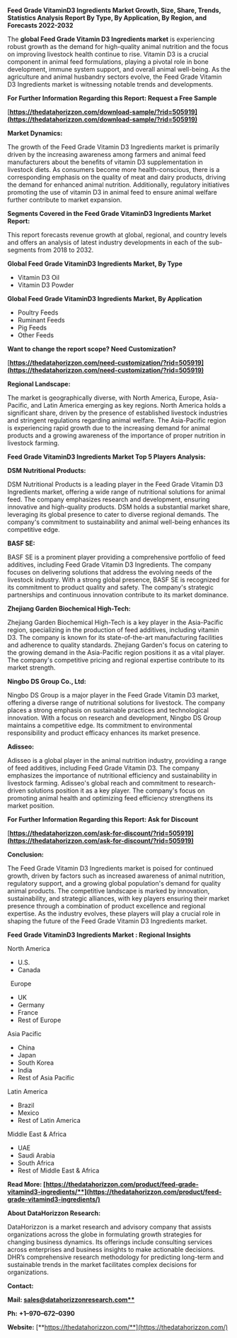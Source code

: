 ﻿**Feed Grade VitaminD3 Ingredients  Market Growth, Size, Share, Trends, Statistics Analysis Report By Type, By Application, By Region, and Forecasts 2022-2032**

The **global Feed Grade Vitamin D3 Ingredients market** is experiencing robust growth as the demand for high-quality animal nutrition and the focus on improving livestock health continue to rise. Vitamin D3 is a crucial component in animal feed formulations, playing a pivotal role in bone development, immune system support, and overall animal well-being. As the agriculture and animal husbandry sectors evolve, the Feed Grade Vitamin D3 Ingredients market is witnessing notable trends and developments.

**For Further Information Regarding this Report: Request a Free Sample**	

[**https://thedatahorizzon.com/download-sample/?rid=505919](https://thedatahorizzon.com/download-sample/?rid=505919)** 

**Market Dynamics:**

The growth of the Feed Grade Vitamin D3 Ingredients market is primarily driven by the increasing awareness among farmers and animal feed manufacturers about the benefits of vitamin D3 supplementation in livestock diets. As consumers become more health-conscious, there is a corresponding emphasis on the quality of meat and dairy products, driving the demand for enhanced animal nutrition. Additionally, regulatory initiatives promoting the use of vitamin D3 in animal feed to ensure animal welfare further contribute to market expansion.

**Segments Covered in the Feed Grade VitaminD3 Ingredients Market Report:** 

This report forecasts revenue growth at global, regional, and country levels and offers an analysis of latest industry developments in each of the sub-segments from 2018 to 2032.

**Global Feed Grade VitaminD3 Ingredients Market, By Type**

- Vitamin D3 Oil
- Vitamin D3 Powder

**Global Feed Grade VitaminD3 Ingredients Market, By Application**

- Poultry Feeds
- Ruminant Feeds
- Pig Feeds
- Other Feeds

**Want to change the report scope? Need Customization?**

[**https://thedatahorizzon.com/need-customization/?rid=505919](https://thedatahorizzon.com/need-customization/?rid=505919)** 

**Regional Landscape:**

The market is geographically diverse, with North America, Europe, Asia-Pacific, and Latin America emerging as key regions. North America holds a significant share, driven by the presence of established livestock industries and stringent regulations regarding animal welfare. The Asia-Pacific region is experiencing rapid growth due to the increasing demand for animal products and a growing awareness of the importance of proper nutrition in livestock farming.

**Feed Grade VitaminD3 Ingredients Market Top 5 Players Analysis:**

**DSM Nutritional Products:**

DSM Nutritional Products is a leading player in the Feed Grade Vitamin D3 Ingredients market, offering a wide range of nutritional solutions for animal feed. The company emphasizes research and development, ensuring innovative and high-quality products. DSM holds a substantial market share, leveraging its global presence to cater to diverse regional demands. The company's commitment to sustainability and animal well-being enhances its competitive edge.

**BASF SE:**

BASF SE is a prominent player providing a comprehensive portfolio of feed additives, including Feed Grade Vitamin D3 Ingredients. The company focuses on delivering solutions that address the evolving needs of the livestock industry. With a strong global presence, BASF SE is recognized for its commitment to product quality and safety. The company's strategic partnerships and continuous innovation contribute to its market dominance.

**Zhejiang Garden Biochemical High-Tech:**

Zhejiang Garden Biochemical High-Tech is a key player in the Asia-Pacific region, specializing in the production of feed additives, including vitamin D3. The company is known for its state-of-the-art manufacturing facilities and adherence to quality standards. Zhejiang Garden's focus on catering to the growing demand in the Asia-Pacific region positions it as a vital player. The company's competitive pricing and regional expertise contribute to its market strength.

**Ningbo DS Group Co., Ltd:** 

Ningbo DS Group is a major player in the Feed Grade Vitamin D3 market, offering a diverse range of nutritional solutions for livestock. The company places a strong emphasis on sustainable practices and technological innovation. With a focus on research and development, Ningbo DS Group maintains a competitive edge. Its commitment to environmental responsibility and product efficacy enhances its market presence.

**Adisseo:**

Adisseo is a global player in the animal nutrition industry, providing a range of feed additives, including Feed Grade Vitamin D3. The company emphasizes the importance of nutritional efficiency and sustainability in livestock farming. Adisseo's global reach and commitment to research-driven solutions position it as a key player. The company's focus on promoting animal health and optimizing feed efficiency strengthens its market position. 

**For Further Information Regarding this Report: Ask for Discount**	

[**https://thedatahorizzon.com/ask-for-discount/?rid=505919](https://thedatahorizzon.com/ask-for-discount/?rid=505919)** 

**Conclusion:**

The Feed Grade Vitamin D3 Ingredients market is poised for continued growth, driven by factors such as increased awareness of animal nutrition, regulatory support, and a growing global population's demand for quality animal products. The competitive landscape is marked by innovation, sustainability, and strategic alliances, with key players ensuring their market presence through a combination of product excellence and regional expertise. As the industry evolves, these players will play a crucial role in shaping the future of the Feed Grade Vitamin D3 Ingredients market.

**Feed Grade VitaminD3 Ingredients Market : Regional Insights**

North America

- U.S.
- Canada

` `Europe

- UK
- Germany
- France
- Rest of Europe

Asia Pacific

- China
- Japan
- South Korea
- India
- Rest of Asia Pacific

Latin America

- Brazil
- Mexico
- Rest of Latin America

Middle East & Africa

- UAE
- Saudi Arabia
- South Africa
- Rest of Middle East & Africa

**Read More: [https://thedatahorizzon.com/product/feed-grade-vitamind3-ingredients/**](https://thedatahorizzon.com/product/feed-grade-vitamind3-ingredients/)** 

**About DataHorizzon Research:**

DataHorizzon is a market research and advisory company that assists organizations across the globe in formulating growth strategies for changing business dynamics. Its offerings include consulting services across enterprises and business insights to make actionable decisions. DHR’s comprehensive research methodology for predicting long-term and sustainable trends in the market facilitates complex decisions for organizations.

**Contact:**

**Mail: [sales@datahorizzonresearch.com**](mailto:sales@datahorizzonresearch.com)**

**Ph:** **+1–970–672–0390**

**Website:** [**https://thedatahorizzon.com/**](https://thedatahorizzon.com/)

